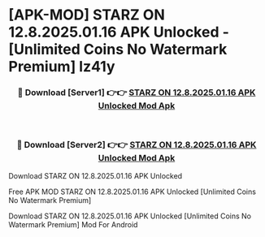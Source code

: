 # [APK-MOD] STARZ ON 12.8.2025.01.16 APK Unlocked - [Unlimited Coins No Watermark Premium] lz41y



<div align="center">
<h3>🔴 Download [Server1] 👉👉 <a href="https://momento.my/?title=STARZ_ON_12.8.2025.01.16_APK_Unlocked">STARZ ON 12.8.2025.01.16 APK Unlocked Mod Apk</a></h3><br>

<h3>🔴 Download [Server2] 👉👉 <a href="https://momento.my/?title=STARZ_ON_12.8.2025.01.16_APK_Unlocked">STARZ ON 12.8.2025.01.16 APK Unlocked Mod Apk</a></h3>
</div>



Download STARZ ON 12.8.2025.01.16 APK Unlocked 

Free APK MOD STARZ ON 12.8.2025.01.16 APK Unlocked [Unlimited Coins No Watermark Premium]

Download STARZ ON 12.8.2025.01.16 APK Unlocked [Unlimited Coins No Watermark Premium] Mod For Android
